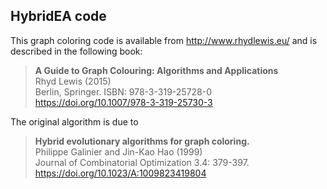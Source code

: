 ## HybridEA code

This graph coloring code is available from http://www.rhydlewis.eu/ and is described in the following book:

> **A Guide to Graph Colouring: Algorithms and Applications**<br>
> Rhyd Lewis (2015)<br>
> Berlin, Springer. ISBN: 978-3-319-25728-0 <br>
> https://doi.org/10.1007/978-3-319-25730-3

The original algorithm is due to 

> **Hybrid evolutionary algorithms for graph coloring.**<br>
> Philippe Galinier and Jin-Kao Hao (1999)<br>
> Journal of Combinatorial Optimization 3.4: 379-397. <br>
> https://doi.org/10.1023/A:1009823419804